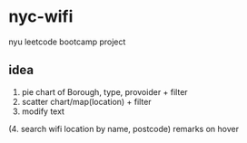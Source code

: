 # nyc-wifi
nyu leetcode bootcamp project

## idea
1. pie chart of Borough, type, provoider + filter
2. scatter chart/map(location) + filter
3. modify text

(4. search wifi location by name, postcode)
remarks on hover
